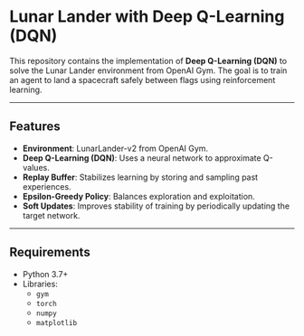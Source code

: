 # Lunar Lander with Deep Q-Learning (DQN)

This repository contains the implementation of **Deep Q-Learning (DQN)** to solve the Lunar Lander environment from OpenAI Gym. The goal is to train an agent to land a spacecraft safely between flags using reinforcement learning.

---

## Features

- **Environment**: LunarLander-v2 from OpenAI Gym.
- **Deep Q-Learning (DQN)**: Uses a neural network to approximate Q-values.
- **Replay Buffer**: Stabilizes learning by storing and sampling past experiences.
- **Epsilon-Greedy Policy**: Balances exploration and exploitation.
- **Soft Updates**: Improves stability of training by periodically updating the target network.

---

## Requirements

- Python 3.7+
- Libraries:
  - `gym`
  - `torch`
  - `numpy`
  - `matplotlib`
